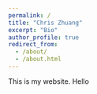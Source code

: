 ```yaml
---
permalink: /
title: "Chris Zhuang"
excerpt: "Bio"
author_profile: true
redirect_from: 
  - /about/
  - /about.html
---
```


This is my website. Hello
